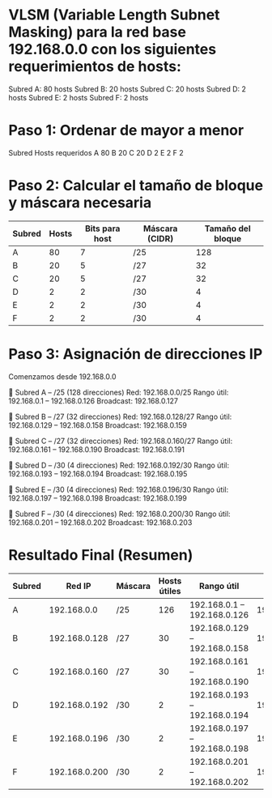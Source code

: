 # VLSM (Variable Length Subnet Masking) para la red base 192.168.0.0 con los siguientes requerimientos de hosts:

Subred A: 80 hosts
Subred B: 20 hosts
Subred C: 20 hosts
Subred D: 2 hosts
Subred E: 2 hosts
Subred F: 2 hosts

# Paso 1: Ordenar de mayor a menor
Subred	Hosts requeridos
A	80
B	20
C	20
D	2
E	2
F	2

# Paso 2: Calcular el tamaño de bloque y máscara necesaria
| Subred | Hosts | Bits para host | Máscara (CIDR) | Tamaño del bloque |
| ------ | ----- | -------------- | -------------- | ----------------- |
| A      | 80    | 7              | /25            | 128               |
| B      | 20    | 5              | /27            | 32                |
| C      | 20    | 5              | /27            | 32                |
| D      | 2     | 2              | /30            | 4                 |
| E      | 2     | 2              | /30            | 4                 |
| F      | 2     | 2              | /30            | 4                 |

# Paso 3: Asignación de direcciones IP
Comenzamos desde 192.168.0.0

🔸 Subred A – /25 (128 direcciones)
Red: 192.168.0.0/25
Rango útil: 192.168.0.1 – 192.168.0.126
Broadcast: 192.168.0.127

🔸 Subred B – /27 (32 direcciones)
Red: 192.168.0.128/27
Rango útil: 192.168.0.129 – 192.168.0.158
Broadcast: 192.168.0.159

🔸 Subred C – /27 (32 direcciones)
Red: 192.168.0.160/27
Rango útil: 192.168.0.161 – 192.168.0.190
Broadcast: 192.168.0.191

🔸 Subred D – /30 (4 direcciones)
Red: 192.168.0.192/30
Rango útil: 192.168.0.193 – 192.168.0.194
Broadcast: 192.168.0.195

🔸 Subred E – /30 (4 direcciones)
Red: 192.168.0.196/30
Rango útil: 192.168.0.197 – 192.168.0.198
Broadcast: 192.168.0.199

🔸 Subred F – /30 (4 direcciones)
Red: 192.168.0.200/30
Rango útil: 192.168.0.201 – 192.168.0.202
Broadcast: 192.168.0.203

# Resultado Final (Resumen)
| Subred | Red IP        | Máscara | Hosts útiles | Rango útil                    | Broadcast     |
| ------ | ------------- | ------- | ------------ | ----------------------------- | ------------- |
| A      | 192.168.0.0   | /25     | 126          | 192.168.0.1 – 192.168.0.126   | 192.168.0.127 |
| B      | 192.168.0.128 | /27     | 30           | 192.168.0.129 – 192.168.0.158 | 192.168.0.159 |
| C      | 192.168.0.160 | /27     | 30           | 192.168.0.161 – 192.168.0.190 | 192.168.0.191 |
| D      | 192.168.0.192 | /30     | 2            | 192.168.0.193 – 192.168.0.194 | 192.168.0.195 |
| E      | 192.168.0.196 | /30     | 2            | 192.168.0.197 – 192.168.0.198 | 192.168.0.199 |
| F      | 192.168.0.200 | /30     | 2            | 192.168.0.201 – 192.168.0.202 | 192.168.0.203 |